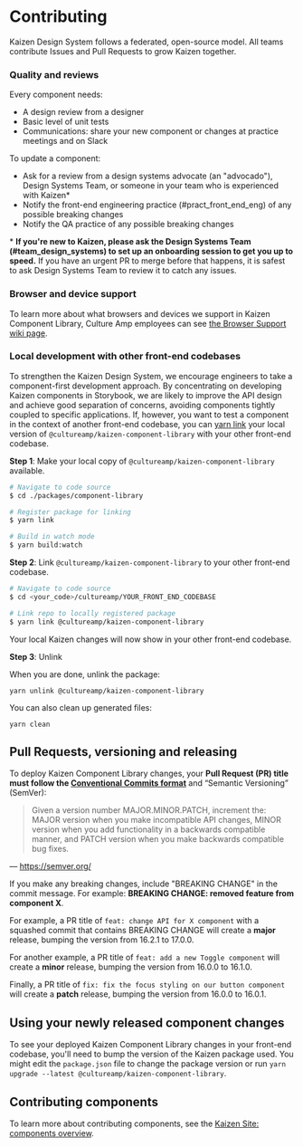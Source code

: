 # Contributing

Kaizen Design System follows a federated, open-source model. All teams contribute Issues and Pull Requests to grow Kaizen together.

### Quality and reviews

Every component needs:

- A design review from a designer
- Basic level of unit tests
- Communications: share your new component or changes at practice meetings and on Slack

To update a component:

- Ask for a review from a design systems advocate (an "advocado"), Design Systems Team, or someone in your team who is experienced with Kaizen*
- Notify the front-end engineering practice (#pract_front_end_eng) of any possible breaking changes
- Notify the QA practice of any possible breaking changes

\* **If you're new to Kaizen, please ask the Design Systems Team (#team_design_systems) to set up an onboarding session to get you up to speed.** If you have an urgent PR to merge before that happens, it is safest to ask Design Systems Team to review it to catch any issues.

### Browser and device support

To learn more about what browsers and devices we support in Kaizen Component Library, Culture Amp employees can see [the Browser Support wiki page](https://cultureamp.atlassian.net/wiki/spaces/Prod/pages/1572948/Browser+Support+and+Stats).

### Local development with other front-end codebases

To strengthen the Kaizen Design System, we encourage engineers to take a component-first development approach. By concentrating on developing Kaizen components in Storybook, we are likely to improve the API design and achieve good separation of concerns, avoiding components tightly coupled to specific applications. If, however, you want to test a component in the context of another front-end codebase, you can [yarn link](https://yarnpkg.com/lang/en/docs/cli/link/) your local version of `@cultureamp/kaizen-component-library` with your other front-end codebase.

**Step 1**: Make your local copy of `@cultureamp/kaizen-component-library` available.

```sh
# Navigate to code source
$ cd ./packages/component-library

# Register package for linking
$ yarn link

# Build in watch mode
$ yarn build:watch
```

**Step 2**: Link `@cultureamp/kaizen-component-library` to your other front-end codebase.

```sh
# Navigate to code source
$ cd <your_code>/cultureamp/YOUR_FRONT_END_CODEBASE

# Link repo to locally registered package
$ yarn link @cultureamp/kaizen-component-library
```

Your local Kaizen changes will now show in your other front-end codebase.

**Step 3**: Unlink

When you are done, unlink the package:

`yarn unlink @cultureamp/kaizen-component-library`

You can also clean up generated files:

`yarn clean`


## Pull Requests, versioning and releasing

To deploy Kaizen Component Library changes, your **Pull Request (PR) title must follow the [Conventional Commits format](https://www.conventionalcommits.org/en/v1.0.0-beta.2/)** and “Semantic Versioning” (SemVer):

> Given a version number MAJOR.MINOR.PATCH, increment the:
    MAJOR version when you make incompatible API changes,
    MINOR version when you add functionality in a backwards compatible manner, and
    PATCH version when you make backwards compatible bug fixes.

— <https://semver.org/>

If you make any breaking changes, include "BREAKING CHANGE" in the commit message. For example: **BREAKING CHANGE: removed feature from component X**.

For example, a PR title of `feat: change API for X component` with a squashed commit that contains BREAKING CHANGE will create a **major** release, bumping the version from 16.2.1 to 17.0.0.

For another example, a PR title of `feat: add a new Toggle component` will create a **minor** release, bumping the version from 16.0.0 to 16.1.0.

Finally, a PR title of `fix: fix the focus styling on our button component` will create a **patch** release, bumping the version from 16.0.0 to 16.0.1.

## Using your newly released component changes

To see your deployed Kaizen Component Library changes in your front-end codebase, you'll need to bump the version of the Kaizen package used. You might edit the `package.json` file to change the package version or run `yarn upgrade --latest @cultureamp/kaizen-component-library`.

## Contributing components

To learn more about contributing components, see the [Kaizen Site: components overview](https://cultureamp.design/components/overview).

